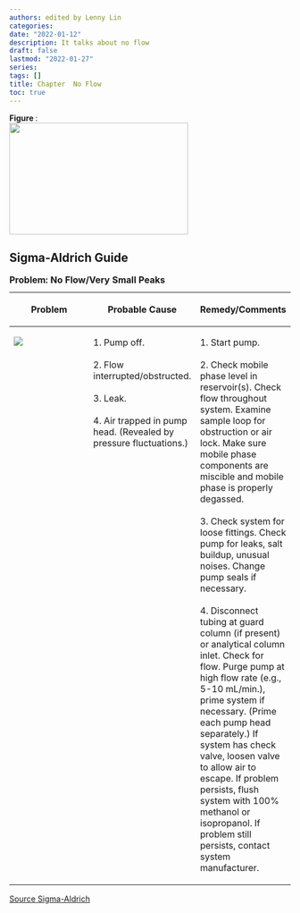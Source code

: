 ```yaml
---
authors: edited by Lenny Lin
categories: 
date: "2022-01-12"
description: It talks about no flow
draft: false
lastmod: "2022-01-27"
series: 
tags: []
title: Chapter  No Flow
toc: true
---
```


<figcaption><b>Figure </b>: </figcaption>
<img width="320" height="200" src = "/docs/images/"/>



<!--more-->

## Sigma-Aldrich Guide

<table style="width:100%;">
  <caption style="text-align:left", align = "top"><b>Problem: No Flow/Very Small Peaks</b></caption>
  <colgroup>
    <col style="width: 34%" /><col style="width: 33%" /><col style="width: 33%" />
  </colgroup>
  <thead>
  <tr class="header">
    <th><p>Problem</p></th><th><p>Probable Cause</p></th><th><p>Remedy/Comments</p></th>
  </tr>
  </thead>
  <tbody>
    <tr VALIGN=TOP class="odd">
      <td><p>
      <img src = "/docs/images/Screenshot 2022-01-27 220708.png"/>
      </p></td>
      <td><p>
      1. Pump off.<br />
        <br />
      2. Flow interrupted/obstructed.<br />
        <br />
      3. Leak.<br />
        <br />
      4. Air trapped in pump head. (Revealed by pressure fluctuations.)
      </p></td>
      <td><p>
      1. Start pump.<br />
        <br />
      2. Check mobile phase level in reservoir(s). Check flow throughout system. Examine sample loop for obstruction or air lock. Make sure mobile phase components are miscible and mobile phase is properly degassed.<br />
        <br />
      3. Check system for loose fittings. Check pump for leaks, salt buildup, unusual noises. Change pump seals if necessary.<br />
        <br />
      4. Disconnect tubing at guard column (if present) or analytical column inlet. Check for flow. Purge pump at high flow rate (e.g., 5-10 mL/min.), prime system if necessary. (Prime each pump head separately.) If system has check valve, loosen valve to allow air to escape. If problem persists, flush system with 100% methanol or isopropanol. If problem still persists, contact system manufacturer.
      </p></td>
    </tr>
  </tbody>
</table>

[Source Sigma-Aldrich](https://www.sigmaaldrich.com/CA/en/technical-documents/technical-article/analytical-chemistry/small-molecule-hplc/hplc-troubleshooting-guide?gclid=Cj0KCQiA_8OPBhDtARIsAKQu0gYR2a-bKGOUhDIj6CVZCut9t27HPzLqFqcyZBg51Yp8La_Ecue7cw0aAkZDEALw_wcB#table1)
